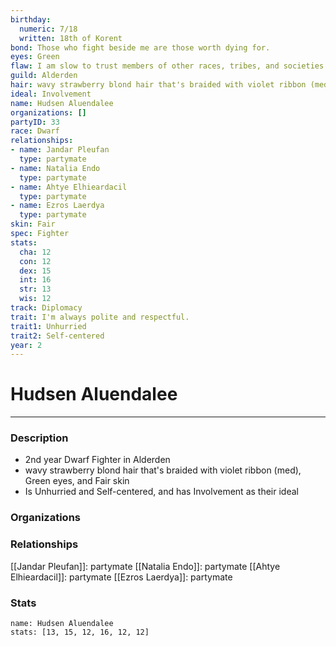 ```yaml
---
birthday:
  numeric: 7/18
  written: 18th of Korent
bond: Those who fight beside me are those worth dying for.
eyes: Green
flaw: I am slow to trust members of other races, tribes, and societies.
guild: Alderden
hair: wavy strawberry blond hair that's braided with violet ribbon (med)
ideal: Involvement
name: Hudsen Aluendalee
organizations: []
partyID: 33
race: Dwarf
relationships:
- name: Jandar Pleufan
  type: partymate
- name: Natalia Endo
  type: partymate
- name: Ahtye Elhieardacil
  type: partymate
- name: Ezros Laerdya
  type: partymate
skin: Fair
spec: Fighter
stats:
  cha: 12
  con: 12
  dex: 15
  int: 16
  str: 13
  wis: 12
track: Diplomacy
trait: I'm always polite and respectful.
trait1: Unhurried
trait2: Self-centered
year: 2
---
```

# Hudsen Aluendalee
---
### Description
- 2nd year Dwarf Fighter in Alderden
- wavy strawberry blond hair that's braided with violet ribbon (med), Green eyes, and Fair skin
- Is Unhurried and Self-centered, and has Involvement as their ideal

### Organizations
### Relationships
[[Jandar Pleufan]]: partymate
[[Natalia Endo]]: partymate
[[Ahtye Elhieardacil]]: partymate
[[Ezros Laerdya]]: partymate
### Stats
```statblock
name: Hudsen Aluendalee
stats: [13, 15, 12, 16, 12, 12]
```